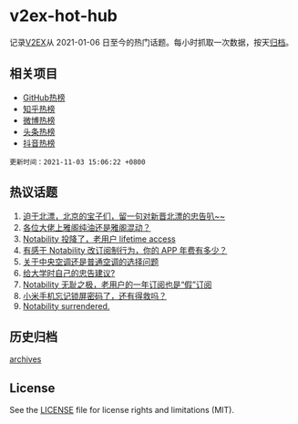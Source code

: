 # v2ex-hot-hub

 记录[V2EX](https://www.v2ex.com/)从 2021-01-06 日至今的热门话题。每小时抓取一次数据，按天[归档](archives)。
 
 ## 相关项目

- [GitHub热榜](https://github.com/lonnyzhang423/github-hot-hub)
- [知乎热榜](https://github.com/lonnyzhang423/zhihu-hot-hub)
- [微博热榜](https://github.com/lonnyzhang423/weibo-hot-hub)
- [头条热榜](https://github.com/lonnyzhang423/toutiao-hot-hub)
- [抖音热榜](https://github.com/lonnyzhang423/douyin-hot-hub)


 `更新时间：2021-11-03 15:06:22 +0800`

## 热议话题

1. [迫于北漂，北京的宝子们，留一句对新晋北漂的忠告叭~~](https://www.v2ex.com/t/812485)
1. [各位大佬上雅阁纯油还是雅阁混动？](https://www.v2ex.com/t/812614)
1. [Notability 投降了，老用户 lifetime access](https://www.v2ex.com/t/812598)
1. [有感于 Notability 改订阅制行为，你的 APP 年费有多少？](https://www.v2ex.com/t/812575)
1. [关于中央空调还是普通空调的选择问题](https://www.v2ex.com/t/812468)
1. [给大学时自己的忠告建议?](https://www.v2ex.com/t/812588)
1. [Notability 无耻之极，老用户的一年订阅也是“假”订阅](https://www.v2ex.com/t/812518)
1. [小米手机忘记锁屏密码了，还有得救吗？](https://www.v2ex.com/t/812599)
1. [Notability surrendered.](https://www.v2ex.com/t/812618)

## 历史归档

[archives](archives)

## License

See the [LICENSE](LICENSE) file for license rights and limitations (MIT).
